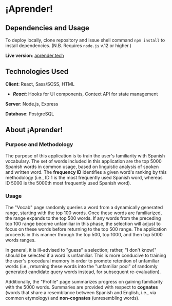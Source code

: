 # ¡Aprender!

## Dependencies and Usage

To deploy locally, clone repository and issue shell command `npm install` to install dependencies. (N.B. Requires `node.js` v.12 or higher.)

**Live version**: [aprender.tech](http://aprender.tech)

## Technologies Used

**Client**: React, Sass/SCSS, HTML

  * ***React***: Hooks for UI components, Context API for state management

**Server**: Node.js, Express

**Database**: PostgreSQL

## About ¡Aprender!

### Purpose and Methodology

The purpose of this application is to train the user's familiarity with Spanish vocabulary. The set of words included in this application are the top 5000 Spanish words in common usage, based on linguistic analysis of spoken and written word. The **frequency ID** identifies a given word's ranking by this methodology (i.e., ID 1 is the most frequently used Spanish word, whereas ID 5000 is the 5000th most frequently used Spanish word).

### Usage

The "Vocab" page randomly queries a word from a dynamically generated range, starting with the top 100 words. Once these words are familiarized, the range expands to the top 500 words. If any words from the preceding top 100 range become unfamiliar in this phase, the selection will adjust to focus on these words before returning to the top 500 range. The application proceeds in this manner through the top 500, top 1000, and then top 5000 words ranges.

In general, it is ill-advised to "guess" a selection; rather, "I don't know!" should be selected if a word is unfamiliar. This is more conducive to training the user's procedural memory in order to promote retention of unfamiliar words (i.e., returning these words into the "unfamiliar pool" of randomly generated candidate query words instead, for subsequent re-evaluation).

Additionally, the "Profile" page summarizes progress on gaining familiarity with the 5000 words. Summaries are provided with respect to **cognates** (words that share a resemblance between Spanish and English, i.e., via common etymology) and **non-cognates** (unresembling words).